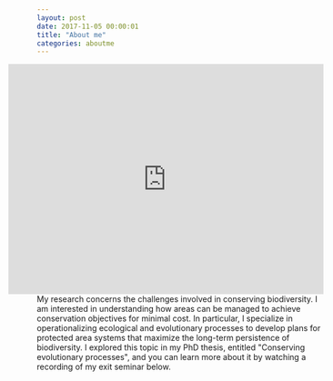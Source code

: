 ```yaml
---
layout: post
date: 2017-11-05 00:00:01
title: "About me"
categories: aboutme
---
```


<div>
<iframe style="float:right;vertical-align:top;" width="554" height="405" src="https://www.youtube.com/embed/dkkqXo8Z17w" frameborder="0" allow="autoplay; encrypted-media" allowfullscreen>Please try another web-browser to view the embedded video</iframe>
<p>My research concerns the challenges involved in conserving biodiversity. I am interested in understanding how areas can be managed to achieve conservation objectives for minimal cost. In particular, I specialize in operationalizing ecological and evolutionary processes to develop plans for protected area systems that maximize the long-term persistence of biodiversity. I explored this topic in my PhD thesis, entitled "Conserving evolutionary processes", and you can learn more about it by watching a recording of my exit seminar below.
</p>
</div>
